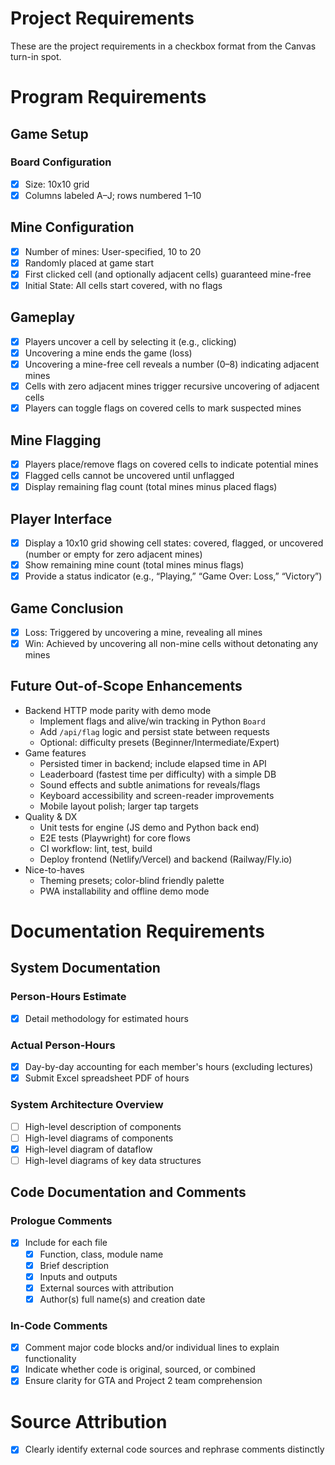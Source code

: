 # Project Requirements

These are the project requirements in a checkbox format from the Canvas turn-in spot.

# Program Requirements

## Game Setup

### Board Configuration

- [x] Size: 10x10 grid
- [x] Columns labeled A–J; rows numbered 1–10

## Mine Configuration

- [x] Number of mines: User-specified, 10 to 20
- [x] Randomly placed at game start
- [x] First clicked cell (and optionally adjacent cells) guaranteed mine-free
- [x] Initial State: All cells start covered, with no flags

## Gameplay

- [x] Players uncover a cell by selecting it (e.g., clicking)
- [x] Uncovering a mine ends the game (loss)
- [x] Uncovering a mine-free cell reveals a number (0–8) indicating adjacent mines
- [x] Cells with zero adjacent mines trigger recursive uncovering of adjacent cells
- [x] Players can toggle flags on covered cells to mark suspected mines

## Mine Flagging

- [x] Players place/remove flags on covered cells to indicate potential mines
- [x] Flagged cells cannot be uncovered until unflagged
- [x] Display remaining flag count (total mines minus placed flags)

## Player Interface

- [x] Display a 10x10 grid showing cell states: covered, flagged, or uncovered (number or empty for zero adjacent mines)
- [x] Show remaining mine count (total mines minus flags)
- [x] Provide a status indicator (e.g., “Playing,” “Game Over: Loss,” “Victory”)

## Game Conclusion

- [x] Loss: Triggered by uncovering a mine, revealing all mines
- [x] Win: Achieved by uncovering all non-mine cells without detonating any mines

## Future Out-of-Scope Enhancements

- Backend HTTP mode parity with demo mode
  - Implement flags and alive/win tracking in Python `Board`
  - Add `/api/flag` logic and persist state between requests
  - Optional: difficulty presets (Beginner/Intermediate/Expert)
- Game features
  - Persisted timer in backend; include elapsed time in API
  - Leaderboard (fastest time per difficulty) with a simple DB
  - Sound effects and subtle animations for reveals/flags
  - Keyboard accessibility and screen-reader improvements
  - Mobile layout polish; larger tap targets
- Quality & DX
  - Unit tests for engine (JS demo and Python back end)
  - E2E tests (Playwright) for core flows
  - CI workflow: lint, test, build
  - Deploy frontend (Netlify/Vercel) and backend (Railway/Fly.io)
- Nice-to-haves
  - Theming presets; color-blind friendly palette
  - PWA installability and offline demo mode

# Documentation Requirements

## System Documentation

### Person-Hours Estimate

- [x] Detail methodology for estimated hours

### Actual Person-Hours

- [x] Day-by-day accounting for each member's hours (excluding lectures)
- [x] Submit Excel spreadsheet PDF of hours

### System Architecture Overview

- [ ] High-level description of components
- [ ] High-level diagrams of components
- [x] High-level diagram of dataflow
- [ ] High-level diagrams of key data structures 

## Code Documentation and Comments

### Prologue Comments

- [x] Include for each file
  - [x] Function, class, module name
  - [x] Brief description
  - [x] Inputs and outputs
  - [x] External sources with attribution
  - [x] Author(s) full name(s) and creation date

### In-Code Comments

- [x] Comment major code blocks and/or individual lines to explain functionality
- [x] Indicate whether code is original, sourced, or combined
- [x] Ensure clarity for GTA and Project 2 team comprehension

# Source Attribution

- [x] Clearly identify external code sources and rephrase comments distinctly